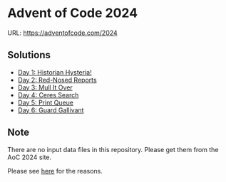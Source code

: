 # Advent of Code 2024

URL: https://adventofcode.com/2024

## Solutions

* [Day 1: Historian Hysteria!](./day_01/)
* [Day 2: Red-Nosed Reports](./day_02/)
* [Day 3: Mull It Over](./day_03/)
* [Day 4: Ceres Search](./day_04/)
* [Day 5: Print Queue](./day_05/)
* [Day 6: Guard Gallivant](./day_06/)
<!--
* [Day 7: ](./day_07/)
* [Day 8: ](./day_08/)
* [Day 9: ](./day_09/)
* [Day 10: ](./day_10/)
* [Day 11: ](./day_11/)
* [Day 12: ](./day_12/)
* [Day 13: ](./day_13/)
* [Day 14: ](./day_14/)
* [Day 15: ](./day_15/)
* [Day 16: ](./day_16/)
* [Day 17: ](./day_17/)
* [Day 18: ](./day_18/)
* [Day 19: ](./day_19/)
* [Day 20: ](./day_20/)
* [Day 21: ](./day_21/)
* [Day 22: ](./day_22/)
* [Day 23: ](./day_23/)
* [Day 24: ](./day_24/)
* [Day 25: ](./day_25/)
-->

## Note

There are no input data files in this repository.
Please get them from the AoC 2024 site.

Please see [here](https://adventofcode.com/about#faq_copying) for the reasons.
